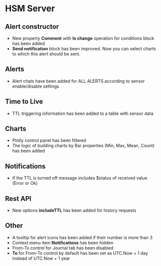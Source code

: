 # HSM Server

## Alert constructor
* New property **Comment** with **Is change** operation for conditions block has been added
* **Send notification** block has been improved. Now you can select charts to which this alert should be sent.

## Alerts
* Alert chats have been added for ALL ALERTS according to sensor enable/disable settings

## Time to Live
* TTL triggering information has been added to a table with sensor data

## Charts
* Plotly control panel has been filtered
* The logic of building charts by Bar properties (Min, Max, Mean, Count) has been added

## Notifications
* If the TTL is turned off message includes $status of received value (Error or Ok)

## Rest API
* New options **includeTTL** has been added for history requests

## Other
* A tooltip for alert icons has been added if their number is more than 3
* Context menu item **Notifications** has been hidden
* From-To control for Journal tab has been disabled
* **To** for From-To control by default has been set as UTC.Now + 1 day instead of UTC.Now + 1 year